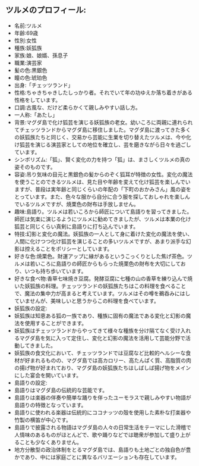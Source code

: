 ## ツルメのプロフィール:

* 名前:ツルメ
* 年齢:69歳
* 性別:女性
* 種族:妖狐族
* 家族:娘、娘婿、孫息子
* 職業:演芸家
* 髪の色:黒銀色
* 瞳の色:琥珀色
* 出身:「チェッツランド」
* 性格:ちゃきちゃきしたしっかり者。それでいて年の功ゆえか落ち着きがある性格をしています。
* 口調:古風な、だけど柔らかくて親しみやすい話し方。
* 一人称:「あたし」
* 背景:マグダ島で化け狐芸を演じる妖狐族の老女。幼いころに両親に連れられてチェッツランドからマグダ島に移住しました。マグダ島に渡ってきた多くの妖狐族たちと同じく、交易から芸能に生業を切り替えたツルメは、今や化け狐芸を演じる演芸家としての地位を確立し、芸を磨きながら日々を過ごしています。
* シンボリズム:「狐」、賢く変化の力を持つ「狐」は、まさしくツルメの真の姿そのものです。
* 容姿:吊り気味の目元と黒銀色の髪からのぞく狐耳が特徴の女性。変化の魔法を使うことのできるツルメは、見た目や年齢を変えて化け狐芸を楽しんでいますが、普段は実年齢と同じくらいの年配の「下町のおかみさん」風の姿をとっています。また、色々な服から自分に合う服を探しておしゃれを楽しんでいるツルメですが、焼栗色の財布は手放しません。
* 趣味:島語り。ツルメは若いころから師匠について島語りを習ってきました。師匠は気楽に演じるようにツルメに勧めてきましたが、ツルメは本業の化け狐芸と同じくらい真剣に島語りに打ち込んでいます。
* 特技:幻影と変化の魔法。妖狐族の一人として身に着けた変化の魔法を使い、人間に化けつつ化け狐芸を演じることの多いツルメですが、あまり派手な幻影は控えることをポリシーとしています。
* 好きな色:焼栗色。財運アップに縁があるというこっくりとした焦げ茶色。ツルメは若いころに島語りの師匠からもらった焼栗色の財布を大切にしており、いつも持ち歩いています。
* 好きな食べ物:香草七味焼き豆腐。発酵豆腐に七種の山の香草を練り込んで焼いた妖狐族の料理。チェッツランドの妖狐族たちはこの料理を食べることで、魔法の集中力が高まると考えています。ツルメはその噂を鵜呑みにはしていませんが、美味しいと思うからこの料理を食べています。
* 妖狐族の設定:
* 妖狐族は知恵ある狐の一族であり、種族に固有の魔法である変化と幻影の魔法を使用することができます。
* 妖狐族はチェッツランドからやってきて様々な種族を分け隔てなく受け入れるマグダ島を気に入って定住し、変化と幻影の魔法を活用して芸能分野で活動してきました。
* 妖狐族の食文化において、チェッツランドでは豆腐など比較的ヘルシーな食材が好まれるものの、マグダ島では高カロリー、高たんぱく質、高脂質の肉の揚げ物が好まれており、マグダ島の妖狐族たちはしばしば揚げ物をメインにした宴会を開いています。
* 島語りの設定:
* 島語りはマグダ島の伝統的な芸能です。
* 島語りは楽器の伴奏や簡単な踊りを伴ったユーモラスで親しみやすい物語が島語りの特徴となっています。
* 島語りに使われる楽器は伝統的にココナッツの殻を使用した素朴な打楽器や竹製の横笛が中心です。
* 島語りで披露される物語はマグダ島の人々の日常生活をテーマにした滑稽で人情味のあるものがほとんどで、歌や踊りなどでは聴衆が参加して盛り上がることも少なくありません。
* 地方分散型の政治体制をとるマグダ島では、島語りも土地ごとの独自色が豊かであり、中には家庭ごとに異なるバリエーションも存在しています。
